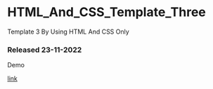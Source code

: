 # HTML_And_CSS_Template_Three
Template 3 By Using HTML And CSS Only

### Released 23-11-2022

Demo

[link](https://hsalah9712.github.io/HTML_And_CSS_Template_3/)
